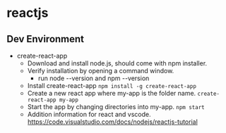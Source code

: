 # reactjs

## Dev Environment
* create-react-app
    * Download and install node.js, should come with npm installer.
    * Verify installation by opening a command window.
        * run node --version and npm --version
    * Install create-react-app
        `npm install -g create-react-app`
    * Create a new react app where my-app is the folder name.
        `create-react-app my-app`
    * Start the app by changing directories into my-app.
        `npm start`
    * Addition information for react and vscode.
        https://code.visualstudio.com/docs/nodejs/reactjs-tutorial